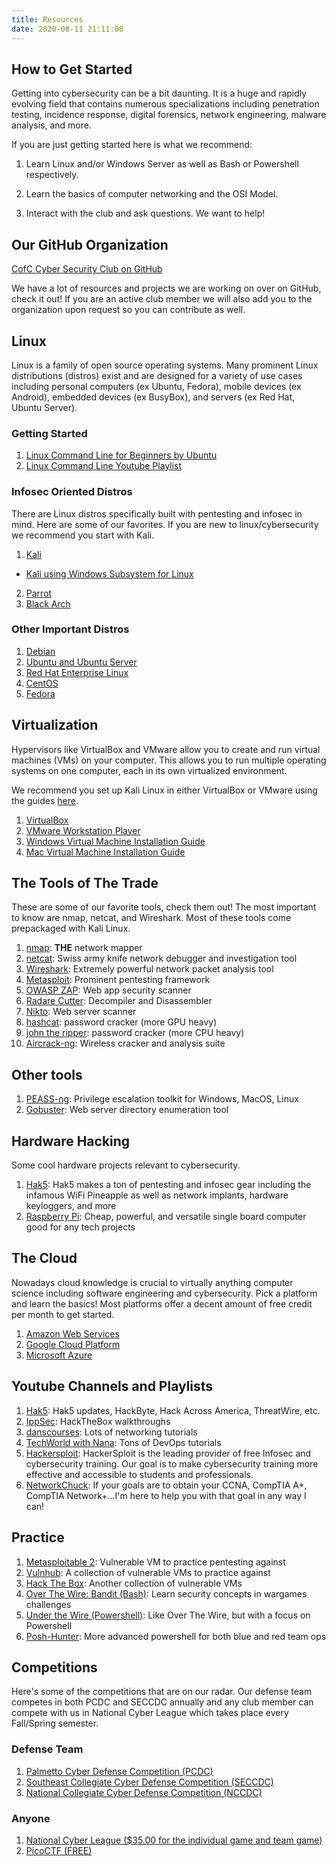 ```yaml
---
title: Resources
date: 2020-08-11 21:11:08
---
```


## How to Get Started

Getting into cybersecurity can be a bit daunting. It is a huge and rapidly evolving field that contains numerous specializations including penetration testing, incidence response, digital forensics, network engineering, malware analysis, and more.

If you are just getting started here is what we recommend:

1. Learn Linux and/or Windows Server as well as Bash or Powershell respectively.

2. Learn the basics of computer networking and the OSI Model.

3. Interact with the club and ask questions. We want to help!


## Our GitHub Organization

[CofC Cyber Security Club on GitHub](https://github.com/cofcsecurity)

We have a lot of resources and projects we are working on over on GitHub, check it out! If you are an active club member we will also add you to the organization upon request so you can contribute as well.


## Linux

Linux is a family of open source operating systems. Many prominent Linux distributions (distros) exist and are designed for a variety of use cases including personal computers (ex Ubuntu, Fedora), mobile devices (ex Android), embedded devices (ex BusyBox), and servers (ex Red Hat, Ubuntu Server).

### Getting Started

1. [Linux Command Line for Beginners by Ubuntu](https://ubuntu.com/tutorials/command-line-for-beginners)
2. [Linux Command Line Youtube Playlist](https://www.youtube.com/playlist?list=PLBf0hzazHTGMh2fe2MFf3lCgk0rKmS2by)

### Infosec Oriented Distros

There are Linux distros specifically built with pentesting and infosec in mind. Here are some of our favorites.
If you are new to linux/cybersecurity we recommend you start with Kali.

1. [Kali](https://www.kali.org/downloads/)
- [Kali using Windows Subsystem for Linux](https://www.kali.org/news/wsl2-and-kali/)
2. [Parrot](https://parrotlinux.org/download/)
3. [Black Arch](https://www.blackarch.org/downloads.html)

### Other Important Distros

1. [Debian](https://www.debian.org/)
2. [Ubuntu and Ubuntu Server](https://ubuntu.com/)
3. [Red Hat Enterprise Linux](https://www.redhat.com/en/technologies/linux-platforms/enterprise-linux)
4. [CentOS](https://www.centos.org/)
5. [Fedora](https://getfedora.org/)

## Virtualization

Hypervisors like VirtualBox and VMware allow you to create and run virtual machines (VMs) on your computer. This allows you to run multiple operating systems on one computer, each in its own virtualized environment.

We recommend you set up Kali Linux in either VirtualBox or VMware using the guides [here](https://www.kali.org/docs/virtualization/).

1. [VirtualBox](https://www.virtualbox.org/wiki/Downloads)
2. [VMware Workstation Player](https://www.vmware.com/products/workstation-player/workstation-player-evaluation.html)
3. [Windows Virtual Machine Installation Guide](./windows_installation_guide.html)
4. [Mac Virtual Machine Installation Guide](./mac_installation_guide.html)


## The Tools of The Trade

These are some of our favorite tools, check them out! The most important to know are nmap, netcat, and Wireshark. Most of these tools come prepackaged with Kali Linux.

1. [nmap](https://nmap.org/): **THE** network mapper
2. [netcat](http://netcat.sourceforge.net/): Swiss army knife network debugger and investigation tool
3. [Wireshark](https://www.wireshark.org/): Extremely powerful network packet analysis tool
4. [Metasploit](https://www.metasploit.com/): Prominent pentesting framework
5. [OWASP ZAP](https://www.zaproxy.org/): Web app security scanner
6. [Radare Cutter](https://www.radare.org/cutter/): Decompiler and Disassembler
7. [Nikto](https://tools.kali.org/information-gathering/nikto): Web server scanner
8. [hashcat](https://hashcat.net/hashcat/): password cracker (more GPU heavy)
9. [john the ripper](https://www.openwall.com/john/): password cracker (more CPU heavy)
10. [Aircrack-ng](https://www.aircrack-ng.org/): Wireless cracker and analysis suite


## Other tools
1. [PEASS-ng](https://github.com/carlospolop/PEASS-ng): Privilege escalation toolkit for Windows, MacOS, Linux
2. [Gobuster](https://github.com/OJ/gobuster): Web server directory enumeration tool


## Hardware Hacking

Some cool hardware projects relevant to cybersecurity.

1. [Hak5](https://hak5.org/): Hak5 makes a ton of pentesting and infosec gear including the infamous WiFi Pineapple as well as network implants, hardware keyloggers, and more
2. [Raspberry Pi](https://www.raspberrypi.org/): Cheap, powerful, and versatile single board computer good for any tech projects


## The Cloud

Nowadays cloud knowledge is crucial to virtually anything computer science including software engineering and cybersecurity. Pick a platform and learn the basics! Most platforms offer a decent amount of free credit per month to get started.

1. [Amazon Web Services](https://aws.amazon.com/)
2. [Google Cloud Platform](https://console.cloud.google.com/)
3. [Microsoft Azure](https://azure.microsoft.com/)


## Youtube Channels and Playlists

1. [Hak5](https://www.youtube.com/hak5): Hak5 updates, HackByte, Hack Across America, ThreatWire, etc.
2. [IppSec](https://www.youtube.com/channel/UCa6eh7gCkpPo5XXUDfygQQA): HackTheBox walkthroughs
3. [danscourses](https://www.youtube.com/user/danscourses): Lots of networking tutorials
4. [TechWorld with Nana](https://www.youtube.com/channel/UCdngmbVKX1Tgre699-XLlUA): Tons of DevOps tutorials
5. [Hackersploit](https://www.youtube.com/channel/UC0ZTPkdxlAKf-V33tqXwi3Q): HackerSploit is the leading provider of free Infosec and cybersecurity training. Our goal is to make cybersecurity training more effective and accessible to students and professionals.
6. [NetworkChuck](https://www.youtube.com/channel/UC9x0AN7BWHpCDHSm9NiJFJQ): If your goals are to obtain your CCNA, CompTIA A+, CompTIA Network+...I'm here to help you with that goal in any way I can! 

## Practice

1. [Metasploitable 2](https://sourceforge.net/projects/metasploitable/): Vulnerable VM to practice pentesting against
2. [Vulnhub](https://www.vulnhub.com/): A collection of vulnerable VMs to practice against
3. [Hack The Box](https://www.hackthebox.eu/): Another collection of vulnerable VMs
4. [Over The Wire: Bandit (Bash)](https://overthewire.org/): Learn security concepts in wargames challenges
5. [Under the Wire (Powershell)](https://underthewire.tech/): Like Over The Wire, but with a focus on Powershell
6. [Posh-Hunter](https://posh-hunter.com/): More advanced powershell for both blue and red team ops

## Competitions

Here's some of the competitions that are on our radar. Our defense team competes in both PCDC and SECCDC annually and any club member can compete with us in National Cyber League which takes place every Fall/Spring semester.

### Defense Team

1. [Palmetto Cyber Defense Competition (PCDC)](http://pcdc-sc.com/)
2. [Southeast Collegiate Cyber Defense Competition (SECCDC)](https://cyberinstitute.kennesaw.edu/seccdc/index.php)
3. [National Collegiate Cyber Defense Competition (NCCDC)](https://www.nationalccdc.org/)

### Anyone

1. [National Cyber League ($35.00 for the individual game and team game)](https://nationalcyberleague.org/)
2. [PicoCTF (FREE)](https://picoctf.com/)
